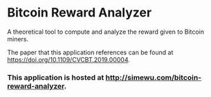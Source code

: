 # Bitcoin Reward Analyzer
A theoretical tool to compute and analyze the reward given to Bitcoin miners.

The paper that this application references can be found at https://doi.org/10.1109/CVCBT.2019.00004.

### This application is hosted at http://simewu.com/bitcoin-reward-analyzer.
